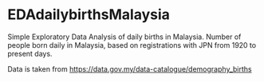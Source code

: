# EDAdailybirthsMalaysia
Simple Exploratory Data Analysis of daily births in Malaysia. Number of people born daily in Malaysia, based on registrations with JPN from 1920 to present days.

Data is taken from https://data.gov.my/data-catalogue/demography_births
